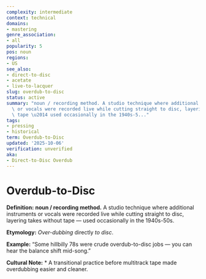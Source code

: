 ```yaml
---
complexity: intermediate
context: technical
domains:
- mastering
genre_association:
- all
popularity: 5
pos: noun
regions:
- US
see_also:
- direct-to-disc
- acetate
- live-to-lacquer
slug: overdub-to-disc
status: active
summary: "noun / recording method. A studio technique where additional instruments\
  \ or vocals were recorded live while cutting straight to disc, layering takes without\
  \ tape \u2014 used occasionally in the 1940s-5..."
tags:
- pressing
- historical
term: Overdub-to-Disc
updated: '2025-10-06'
verification: unverified
aka:
- Direct-to-Disc Overdub
---
```


# Overdub-to-Disc

**Definition:** **noun / recording method.** A studio technique where additional instruments or vocals were recorded live while cutting straight to disc, layering takes without tape — used occasionally in the 1940s-50s.

**Etymology:** *Over-dubbing* directly *to disc*.

**Example:** “Some hillbilly 78s were crude overdub-to-disc jobs — you can hear the balance shift mid-song.”

**Cultural Note:** * A transitional practice before multitrack tape made overdubbing easier and cleaner.

